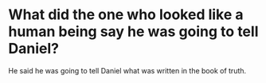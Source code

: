 # What did the one who looked like a human being say he was going to tell Daniel?

He said he was going to tell Daniel what was written in the book of truth.
